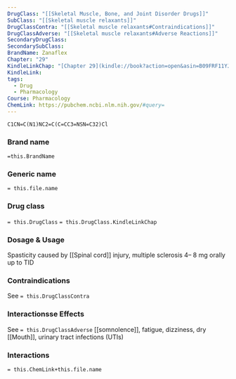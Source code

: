 ```yaml
---
DrugClass: "[[Skeletal Muscle, Bone, and Joint Disorder Drugs]]"
SubClass: "[[Skeletal muscle relaxants]]"
DrugClassContra: "[[Skeletal muscle relaxants#Contraindications]]"
DrugClassAdverse: "[[Skeletal muscle relaxants#Adverse Reactions]]"
SecondaryDrugClass: 
SecondarySubClass: 
BrandName: Zanaflex
Chapter: "29"
KindleLinkChap: "[Chapter 29](kindle://book?action=open&asin=B09FRF11YJ&location=15248)"
KindleLink: 
tags:
  - Drug
  - Pharmacology
Course: Pharmacology
ChemLink: https://pubchem.ncbi.nlm.nih.gov/#query=
---
```

```smiles
C1CN=C(N1)NC2=C(C=CC3=NSN=C32)Cl
```

### Brand name
`=this.BrandName`

### Generic name
`= this.file.name`

### Drug class 
`= this.DrugClass`
	`= this.DrugClass.KindleLinkChap`

### Dosage & Usage
Spasticity caused by [[Spinal cord]] injury, multiple sclerosis
4– 8 mg orally up to TID 

### Contraindications
See `= this.DrugClassContra`

### Interactionsse Effects
See `= this.DrugClassAdverse`
[[somnolence]], fatigue, dizziness, dry [[Mouth]], urinary tract infections (UTIs) 

### Interactions

`= this.ChemLink+this.file.name`

